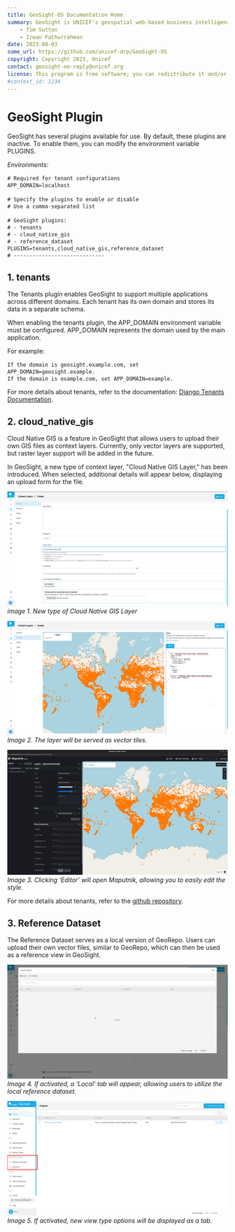 ```yaml
---
title: GeoSight-OS Documentation Home 
summary: GeoSight is UNICEF's geospatial web-based business intelligence platform.
    - Tim Sutton
    - Irwan Fathurrahman
date: 2023-08-03
some_url: https://github.com/unicef-drp/GeoSight-OS
copyright: Copyright 2023, Unicef
contact: geosight-no-reply@unicef.org
license: This program is free software; you can redistribute it and/or modify it under the terms of the GNU Affero General Public License as published by the Free Software Foundation; either version 3 of the License, or (at your option) any later version.
#context_id: 1234
---
```


# GeoSight Plugin

GeoSight has several plugins available for use. 
By default, these plugins are inactive. 
To enable them, you can modify the environment variable PLUGINS.

_Environments:_
```
# Required for tenant configurations
APP_DOMAIN=localhost

# Specify the plugins to enable or disable
# Use a comma-separated list

# GeoSight plugins:
# - tenants
# - cloud_native_gis
# - reference_dataset
PLUGINS=tenants,cloud_native_gis,reference_dataset
# -----------------------------
```

## 1. tenants

The Tenants plugin enables GeoSight to support multiple applications across different domains. Each tenant has its own domain and stores its data in a separate schema.

When enabling the tenants plugin, the APP_DOMAIN environment variable must be configured. APP_DOMAIN represents the domain used by the main application.

For example:

```
If the domain is geosight.example.com, set APP_DOMAIN=geosight.example.
If the domain is example.com, set APP_DOMAIN=example.
```
For more details about tenants, refer to the documentation: [Django Tenants Documentation](https://django-tenants.readthedocs.io/en/latest/).


## 2. cloud_native_gis

Cloud Native GIS is a feature in GeoSight that allows users to upload their own GIS files as context layers.
Currently, only vector layers are supported, but raster layer support will be added in the future.

In GeoSight, a new type of context layer, "Cloud Native GIS Layer," has been introduced. 
When selected, additional details will appear below, displaying an upload form for the file.

![image](img/cloud-native-gis-1.png)
_image 1. New type of Cloud Native GIS Layer_


![image](img/cloud-native-gis-2.png)
_Image 2. The layer will be served as vector tiles._

![image](img/cloud-native-gis-3.png)
_Image 3. Clicking 'Editor' will open Maputnik, allowing you to easily edit the style._

For more details about tenants, refer to the [github repository](https://github.com/kartoza/CloudNativeGIS/).

## 3. Reference Dataset

The Reference Dataset serves as a local version of GeoRepo. 
Users can upload their own vector files, similar to GeoRepo, which can then be used as a reference view in GeoSight.


![image](img/reference-dataset-1.png)
_Image 4. If activated, a 'Local' tab will appear, allowing users to utilize the local reference dataset._

![image](img/reference-dataset-2.png)
_Image 5. If activated, new view type options will be displayed as a tab._

